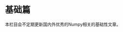 <title>numpy基础文章 - <%-__DOC_NAME__ %></title>
<meta name="keywords" content="numpy基础文章" />

# 基础篇

本栏目会不定期更新国内外优秀的Numpy相关的基础性文章。